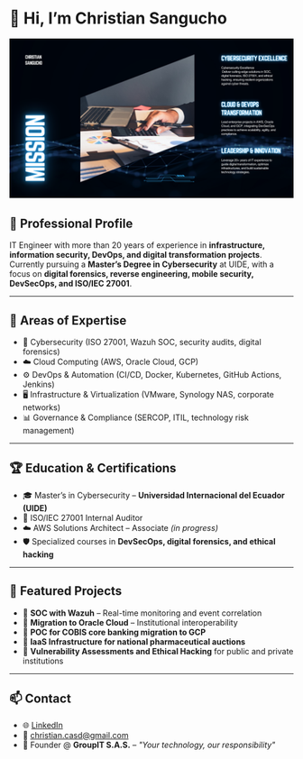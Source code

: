 # 👋 Hi, I’m Christian Sangucho  

![Banner – Christian Sangucho](images/banner_christiansangucho.png)

## 🚀 Professional Profile  
IT Engineer with more than 20 years of experience in **infrastructure, information security, DevOps, and digital transformation projects**.  
Currently pursuing a **Master’s Degree in Cybersecurity** at UIDE, with a focus on **digital forensics, reverse engineering, mobile security, DevSecOps, and ISO/IEC 27001**.  

---

## 🎯 Areas of Expertise  
- 🔐 Cybersecurity (ISO 27001, Wazuh SOC, security audits, digital forensics)  
- ☁️ Cloud Computing (AWS, Oracle Cloud, GCP)  
- ⚙️ DevOps & Automation (CI/CD, Docker, Kubernetes, GitHub Actions, Jenkins)  
- 🖥️ Infrastructure & Virtualization (VMware, Synology NAS, corporate networks)  
- 📊 Governance & Compliance (SERCOP, ITIL, technology risk management)  

---

## 🏆 Education & Certifications  
- 🎓 Master’s in Cybersecurity – **Universidad Internacional del Ecuador (UIDE)**  
- 📜 ISO/IEC 27001 Internal Auditor  
- ☁️ AWS Solutions Architect – Associate *(in progress)*  
- 🛡️ Specialized courses in **DevSecOps, digital forensics, and ethical hacking**  

---

## 📌 Featured Projects  
- 🔎 **SOC with Wazuh** – Real-time monitoring and event correlation  
- 📡 **Migration to Oracle Cloud** – Institutional interoperability  
- 🏦 **POC for COBIS core banking migration to GCP**  
- 💊 **IaaS Infrastructure for national pharmaceutical auctions**  
- 🔑 **Vulnerability Assessments and Ethical Hacking** for public and private institutions  

---

## 📫 Contact  
- 🌐 [LinkedIn](https://www.linkedin.com/in/christian-sangucho-d%C3%ADaz-777443167/)  
- 📧 christian.casd@gmail.com  
- 🏢 Founder @ **GroupIT S.A.S.** – *"Your technology, our responsibility"*  
